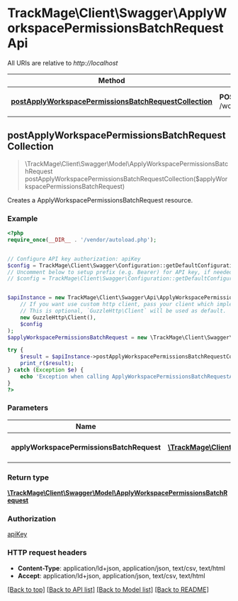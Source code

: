 # TrackMage\Client\Swagger\ApplyWorkspacePermissionsBatchRequestApi

All URIs are relative to *http://localhost*

Method | HTTP request | Description
------------- | ------------- | -------------
[**postApplyWorkspacePermissionsBatchRequestCollection**](ApplyWorkspacePermissionsBatchRequestApi.md#postApplyWorkspacePermissionsBatchRequestCollection) | **POST** /workspace_permissions_batch | Creates a ApplyWorkspacePermissionsBatchRequest resource.



## postApplyWorkspacePermissionsBatchRequestCollection

> \TrackMage\Client\Swagger\Model\ApplyWorkspacePermissionsBatchRequest postApplyWorkspacePermissionsBatchRequestCollection($applyWorkspacePermissionsBatchRequest)

Creates a ApplyWorkspacePermissionsBatchRequest resource.

### Example

```php
<?php
require_once(__DIR__ . '/vendor/autoload.php');


// Configure API key authorization: apiKey
$config = TrackMage\Client\Swagger\Configuration::getDefaultConfiguration()->setApiKey('Authorization', 'YOUR_API_KEY');
// Uncomment below to setup prefix (e.g. Bearer) for API key, if needed
// $config = TrackMage\Client\Swagger\Configuration::getDefaultConfiguration()->setApiKeyPrefix('Authorization', 'Bearer');


$apiInstance = new TrackMage\Client\Swagger\Api\ApplyWorkspacePermissionsBatchRequestApi(
    // If you want use custom http client, pass your client which implements `GuzzleHttp\ClientInterface`.
    // This is optional, `GuzzleHttp\Client` will be used as default.
    new GuzzleHttp\Client(),
    $config
);
$applyWorkspacePermissionsBatchRequest = new \TrackMage\Client\Swagger\Model\ApplyWorkspacePermissionsBatchRequest(); // \TrackMage\Client\Swagger\Model\ApplyWorkspacePermissionsBatchRequest | The new ApplyWorkspacePermissionsBatchRequest resource

try {
    $result = $apiInstance->postApplyWorkspacePermissionsBatchRequestCollection($applyWorkspacePermissionsBatchRequest);
    print_r($result);
} catch (Exception $e) {
    echo 'Exception when calling ApplyWorkspacePermissionsBatchRequestApi->postApplyWorkspacePermissionsBatchRequestCollection: ', $e->getMessage(), PHP_EOL;
}
?>
```

### Parameters


Name | Type | Description  | Notes
------------- | ------------- | ------------- | -------------
 **applyWorkspacePermissionsBatchRequest** | [**\TrackMage\Client\Swagger\Model\ApplyWorkspacePermissionsBatchRequest**](../Model/ApplyWorkspacePermissionsBatchRequest.md)| The new ApplyWorkspacePermissionsBatchRequest resource | [optional]

### Return type

[**\TrackMage\Client\Swagger\Model\ApplyWorkspacePermissionsBatchRequest**](../Model/ApplyWorkspacePermissionsBatchRequest.md)

### Authorization

[apiKey](../../README.md#apiKey)

### HTTP request headers

- **Content-Type**: application/ld+json, application/json, text/csv, text/html
- **Accept**: application/ld+json, application/json, text/csv, text/html

[[Back to top]](#) [[Back to API list]](../../README.md#documentation-for-api-endpoints)
[[Back to Model list]](../../README.md#documentation-for-models)
[[Back to README]](../../README.md)

